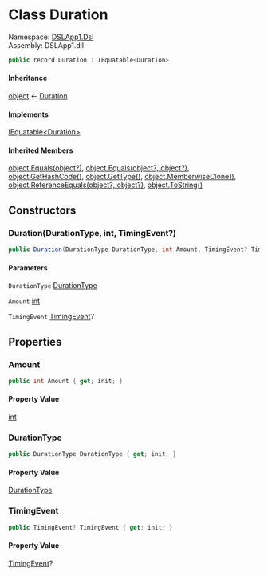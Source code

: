 # <a id="DSLApp1_Dsl_Duration"></a> Class Duration

Namespace: [DSLApp1.Dsl](DSLApp1.Dsl.md)  
Assembly: DSLApp1.dll  

```csharp
public record Duration : IEquatable<Duration>
```

#### Inheritance

[object](https://learn.microsoft.com/dotnet/api/system.object) ← 
[Duration](DSLApp1.Dsl.Duration.md)

#### Implements

[IEquatable<Duration\>](https://learn.microsoft.com/dotnet/api/system.iequatable\-1)

#### Inherited Members

[object.Equals\(object?\)](https://learn.microsoft.com/dotnet/api/system.object.equals\#system\-object\-equals\(system\-object\)), 
[object.Equals\(object?, object?\)](https://learn.microsoft.com/dotnet/api/system.object.equals\#system\-object\-equals\(system\-object\-system\-object\)), 
[object.GetHashCode\(\)](https://learn.microsoft.com/dotnet/api/system.object.gethashcode), 
[object.GetType\(\)](https://learn.microsoft.com/dotnet/api/system.object.gettype), 
[object.MemberwiseClone\(\)](https://learn.microsoft.com/dotnet/api/system.object.memberwiseclone), 
[object.ReferenceEquals\(object?, object?\)](https://learn.microsoft.com/dotnet/api/system.object.referenceequals), 
[object.ToString\(\)](https://learn.microsoft.com/dotnet/api/system.object.tostring)

## Constructors

### <a id="DSLApp1_Dsl_Duration__ctor_DSLApp1_Dsl_DurationType_System_Int32_System_Nullable_DSLApp1_Dsl_TimingEvent__"></a> Duration\(DurationType, int, TimingEvent?\)

```csharp
public Duration(DurationType DurationType, int Amount, TimingEvent? TimingEvent = null)
```

#### Parameters

`DurationType` [DurationType](DSLApp1.Dsl.DurationType.md)

`Amount` [int](https://learn.microsoft.com/dotnet/api/system.int32)

`TimingEvent` [TimingEvent](DSLApp1.Dsl.TimingEvent.md)?

## Properties

### <a id="DSLApp1_Dsl_Duration_Amount"></a> Amount

```csharp
public int Amount { get; init; }
```

#### Property Value

 [int](https://learn.microsoft.com/dotnet/api/system.int32)

### <a id="DSLApp1_Dsl_Duration_DurationType"></a> DurationType

```csharp
public DurationType DurationType { get; init; }
```

#### Property Value

 [DurationType](DSLApp1.Dsl.DurationType.md)

### <a id="DSLApp1_Dsl_Duration_TimingEvent"></a> TimingEvent

```csharp
public TimingEvent? TimingEvent { get; init; }
```

#### Property Value

 [TimingEvent](DSLApp1.Dsl.TimingEvent.md)?

